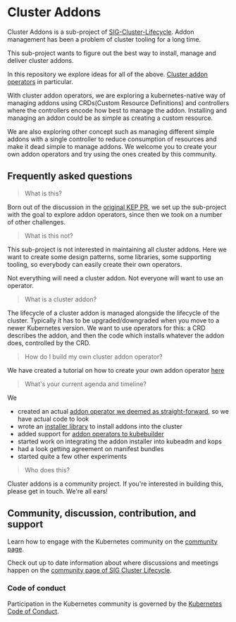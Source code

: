 # Cluster Addons

Cluster Addons is a sub-project of [SIG-Cluster-Lifecycle](https://github.com/kubernetes/community/tree/master/sig-cluster-lifecycle). Addon management has been a problem of cluster tooling for a long time.

This sub-project wants to figure out the best way to install, manage and deliver cluster addons.

In this repository we explore ideas for all of the above. [Cluster addon operators](https://github.com/kubernetes/enhancements/blob/master/keps/sig-cluster-lifecycle/addons/0035-20190128-addons-via-operators.md) in particular.

With cluster addon operators, we are exploring a kubernetes-native way of managing addons using CRDs(Custom Resource Definitions) and controllers where the controllers encode how best to manage the addon. Installing and managing an addon could be as simple as creating a custom resource.

We are also exploring other concept such as managing different simple addons with a single controller to reduce consumption of resources and make it dead simple to manage addons. We welcome you to create your own addon operators and try using the ones created by this community.

## Frequently asked questions

> What is this?

Born out of the discussion in the [original KEP PR](https://github.com/kubernetes/enhancements/pull/746), we set up the sub-project with the goal to explore addon operators, since then we took on a number of other challenges.

> What is this not?

This sub-project is not interested in maintaining all cluster addons. Here we want to create some design patterns, some libraries, some supporting tooling, so everybody can easily create their own operators.

Not everything will need a cluster addon. Not everyone will want to use an operator.

> What is a cluster addon?

The lifecycle of a cluster addon is managed alongside the lifecycle of the cluster. Typically it has to be upgraded/downgraded when you move to a newer Kubernetes version. We want to use operators for this: a CRD describes the addon, and then the code which installs whatever the addon does, controlled by the CRD.

> How do I build my own cluster addon operator?

We have created a tutorial on how to create your own addon operator [here](https://github.com/kubernetes-sigs/cluster-addons/tree/master/walkthrough.md)

> What's your current agenda and timeline?

We

- created an actual [addon operator we deemed as straight-forward](https://github.com/kubernetes-sigs/cluster-addons/tree/master/coredns), so we have actual code to look
- wrote an [installer library](https://github.com/kubernetes-sigs/cluster-addons/tree/master/installer) to install addons into the cluster
- added support for [addon operators to kubebuilder](https://github.com/kubernetes-sigs/kubebuilder/tree/master/plugins)
- started work on integrating the addon installer into kubeadm and kops
- had a look getting agreement on manifest bundles
- started quite a few other experiments

> Who does this?

Cluster addons is a community project. If you're interested in building this, please get in touch. We're all ears!

## Community, discussion, contribution, and support

Learn how to engage with the Kubernetes community on the [community page](http://kubernetes.io/community/).

Check out up to date information about where discussions and meetings happen on
the [community page of SIG Cluster Lifecycle](https://github.com/kubernetes/community/tree/master/sig-cluster-lifecycle).

### Code of conduct

Participation in the Kubernetes community is governed by the [Kubernetes Code of Conduct](code-of-conduct.md).
